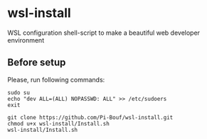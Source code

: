 # wsl-install
WSL configuration shell-script to make a beautiful web developer environment

## Before setup
Please, run following commands:

```
sudo su
echo "dev ALL=(ALL) NOPASSWD: ALL" >> /etc/sudoers
exit

git clone https://github.com/Pi-Bouf/wsl-install.git
chmod u+x wsl-install/Install.sh
wsl-install/Install.sh
```
